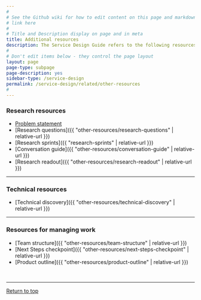 ```yaml
---
#
# See the Github wiki for how to edit content on this page and markdown styles you can use:
# link here
#
# Title and Description display on page and in meta
title: Additional resources
description: The Service Design Guide refers to the following resources. They're collected here for easy reference.
#
# Don't edit items below - they control the page layout
layout: page
page-type: subpage
page-description: yes
sidebar-type: /service-design
permalink: /service-design/related/other-resources
#
---
```


### Research resources

* [Problem statement](problem-statement)
* [Research questions]({{ "other-resources/research-questions" | relative-url }})
* [Research sprints]({{ "research-sprints" | relative-url }})
* [Conversation guide]({{ "other-resources/conversation-guide" | relative-url }})
* [Research readout]({{ "other-resources/research-readout" | relative-url }})


<hr>

### Technical resources

* [Technical discovery]({{ "other-resources/technical-discovery" | relative-url }})


<hr>

### Resources for managing work

* [Team structure]({{ "other-resources/team-structure" | relative-url }})
* [Next Steps checkpoint]({{ "other-resources/next-steps-checkpoint" | relative-url }})
* [Product outline]({{ "other-resources/product-outline" | relative-url }})
<br/>

<hr>

<a href="#">Return to top</a>
